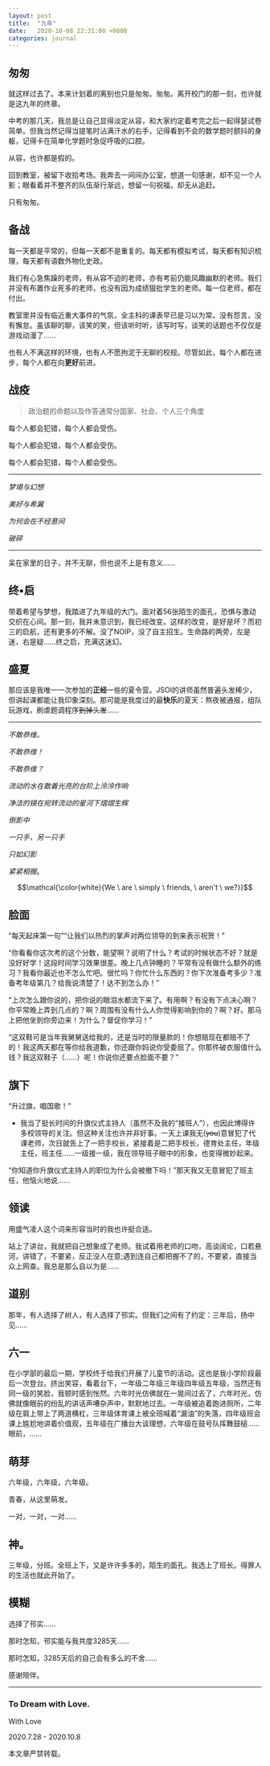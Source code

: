 ```yaml
---
layout: post
title:  "九年"
date:   2020-10-08 22:31:00 +0800
categories: journal
---
```

## 匆匆
就这样过去了。本来计划着的离别也只是匆匆。匆匆。离开校门的那一刻，也许就是这九年的终章。

中考的那几天，我总是让自己显得淡定从容，和大家约定着考完之后一起得瑟试卷简单。但我当然记得当提笔时沾满汗水的右手，记得看到不会的数学题时颤抖的身躯，记得卡在简单化学题时急促呼吸的口腔。

从容，也许都是假的。

回到教室，被留下收拾考场。我奔去一间间办公室，想道一句感谢，却不见一个人影；眼看着并不整齐的队伍渐行渐远，想留一句祝福，却无从追赶。

只有匆匆。

## 备战
每一天都是平常的，但每一天都不是重复的。每天都有模拟考试，每天都有知识梳理，每天都有语数外物化史政。

我们有心急焦躁的老师，有从容不迫的老师，亦有考前仍能风趣幽默的老师。我们并没有布置作业死多的老师，也没有因为成绩狠批学生的老师。每一位老师，都在付出。

教室里并没有临近重大事件的气氛，全主科的课表早已是习以为常。没有怨言，没有懈怠。虽该聊的聊，该笑的笑，但该听时听，该写时写，谈笑的话题也不仅仅是游戏动漫了……

也有人不满这样的环境，也有人不愿拘泥于无聊的校规。尽管如此，每个人都在进步，每个人都在向**更好**前进。

## 战疫
> 政治题的命题以及作答通常分国家、社会、个人三个角度

每个人都会犯错，每个人都会受伤。

每个人都会犯错，每个人都会受伤。

每个人都会犯错，每个人都会受伤。

****

*梦境与幻想*

*美好与希冀*

*为何会在不经意间*

*破碎*

****

呆在家里的日子，并不无聊，但也说不上是有意义……

## 终•启
带着希望与梦想，我踏进了九年级的大门。面对着56张陌生的面孔，恐惧与激动交织在心间。那一刻，我并未意识到，我已经改变。这样的改变，是好是坏？而初三的启航，还有更多的不解。没了NOIP，没了自主招生。生命路的两旁，左是迷，右是疑……终之启，充满这迷幻。

## 盛夏
那应该是我唯一一次参加的**正经**一些的夏令营。JSOI的讲师虽然普遍头发稀少，但讲起课都能让我印象深刻。那可能是我度过的最**快乐**的夏天：熬夜被通报，组队玩游戏，刷虐题调程序~~到掉头发~~……

****

*不敢恭维。*

*不敢恭维！*

*不敢恭维？*

*流动的水在散着光亮的台阶上泠泠作响*

*净洁的镜在宛转流动的星河下熠熠生辉*

*倒影中*

*一只手，另一只手*

*只如幻影*

*紧紧相握*。

$$\mathcal{\color{white}{We \ are \ simply \ friends, \ aren't \ we?}}$$

## 脸面
“每天起床第一句”“让我们以热烈的掌声对两位领导的到来表示祝贺！”

“你看看你这次考的这个分数，能望啊？说明了什么？考试的时候状态不好？就是没好好学！这段时间学习效果很差。晚上几点钟睡的？平常有没有做什么额外的练习？我看你最近也不怎么忙吧。很忙吗？你忙什么东西的？你下次准备考多少？准备考年级第几？给我说清楚了！达不到怎么办！”

“上次怎么跟你说的，把你说的眼泪水都流下来了。有用啊？有没有下点决心啊？你平常晚上弄到几点的？啊？周围有没有什么人你觉得影响到你的？啊？好。那马上把他坐到你旁边来！为什么？督促你学习！”

“这双鞋可是当年我舅舅送给我的，还是当时的限量款的！你想赔现在都赔不了的！我这两天都在等你给我道歉，你还跟你妈说你受委屈了。你那件破衣服值什么钱？我这双鞋子（……）呢！你说你还要点脸面不要？”

## 旗下
“升过旗，唱国歌！”

- 我当了挺长时间的升旗仪式主持人（虽然不及我的“接班人”），也因此博得许多校领导的关注。但这种关注也许并非好事。一天上课我无(~~you~~)意冒犯了代课老师，次日就告上了一把手校长，紧接着是二把手校长，德育处主任，年级主任，班主任……一级接一级，我在领导班子眼中的形象，也变得微妙起来。

“你知道你升旗仪式主持人的职位为什么会被撤下吗！”那天我又无意冒犯了班主任，他恼火地说……

## 领读
用盛气凌人这个词来形容当时的我也许挺合适。

站上了讲台，我就把自己想象成了老师。我试着用老师的口吻，高谈阔论，口若悬河，讲错了，不要紧，反正没人在意;遇到连自己都把握不了的，不要紧，直接当众上网查。我总是那么自以为是……



## 道别
那年，有人选择了树人，有人选择了邗实。但我们之间有了约定：三年后，扬中见……

## 六一
在小学部的最后一期，学校终于给我们开展了儿童节的活动。这也是我小学阶段最后一次登台。挤出笑容，看着台下，一年级二年级三年级四年级五年级，当然还有同一级的笑脸，我顿时感到怅然。六年时光仿佛就在一晃间过去了，六年时光，仿佛就像眼前的纷乱的讲话声嘈杂声中，默默地过去。一年级被追着跑进厕所，二年级在肩上带上了两道横杠，三年级体育课上被全班喊着“漏油”的失落，四年级班会课上尴尬地讲着价值观，五年级在广播台大谈理想，六年级在鼓号队挥舞鼓槌……眼前，……

## 萌芽
六年级，六年级，六年级。

青春，从这里萌发。

一对，一对，一对……

## 神。
三年级，分班。全班上下，又是许许多多的，陌生的面孔。我选上了班长。得罪人的生活也就此开始了。

## 模糊
选择了邗实……

那时怎知，邗实能与我共度3285天……

那时怎知，3285天后的自己会有多么的不舍……

感谢陪伴。
*****
### To Dream with Love.

With Love

2020.7.28 - 2020.10.8

本文章严禁转载。
